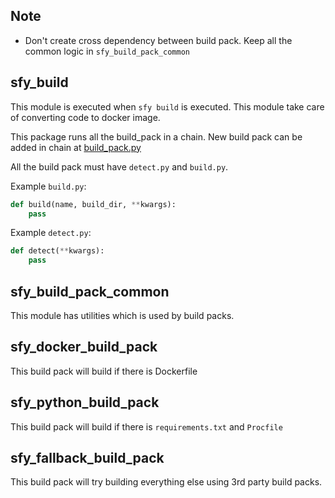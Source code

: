 ## Note
* Don't create cross dependency between build pack.
Keep all the common logic in `sfy_build_pack_common`

## sfy_build

This module is executed when `sfy build` is executed.
This module take care of converting code to docker image.

This package runs all the build_pack in a chain.
New build pack can be added in chain at [build_pack.py](sfy_build/build_pack.py)

All the build pack must have `detect.py` and `build.py`.

Example `build.py`:
```python
def build(name, build_dir, **kwargs):
    pass
```

Example `detect.py`:
```python
def detect(**kwargs):
    pass
```


## sfy_build_pack_common

This module has utilities which is used by build packs.

## sfy_docker_build_pack

This build pack will build if there is Dockerfile

## sfy_python_build_pack

This build pack will build if there is `requirements.txt` and `Procfile`

## sfy_fallback_build_pack

This build pack will try building everything else using 3rd party build packs.
